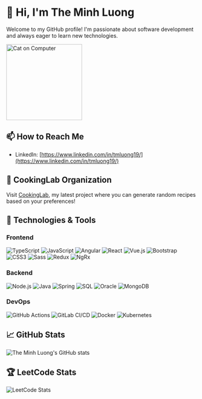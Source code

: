 # 👋 Hi, I'm The Minh Luong

Welcome to my GitHub profile! I'm passionate about software development and always eager to learn new technologies.

<img src="https://media.giphy.com/media/JIX9t2j0ZTN9S/giphy.gif" alt="Cat on Computer" width="200">

## 📫 How to Reach Me
- LinkedIn: [https://www.linkedin.com/in/tmluong19/](https://www.linkedin.com/in/tmluong19/)

## 🍳 CookingLab Organization
Visit [CookingLab](https://github.com/CookingLab), my latest project where you can generate random recipes based on your preferences!

## 🔧 Technologies & Tools

### Frontend
![TypeScript](https://img.shields.io/badge/-TypeScript-007ACC?style=flat&logo=typescript&logoColor=white)
![JavaScript](https://img.shields.io/badge/-JavaScript-F7DF1E?style=flat&logo=javascript&logoColor=black)
![Angular](https://img.shields.io/badge/-Angular-DD0031?style=flat&logo=angular&logoColor=white)
![React](https://img.shields.io/badge/-React-61DAFB?style=flat&logo=react&logoColor=white)
![Vue.js](https://img.shields.io/badge/-Vue.js-4FC08D?style=flat&logo=vue.js&logoColor=white)
![Bootstrap](https://img.shields.io/badge/-Bootstrap-563D7C?style=flat&logo=bootstrap&logoColor=white)
![CSS3](https://img.shields.io/badge/-CSS3-1572B6?style=flat&logo=css3&logoColor=white)
![Sass](https://img.shields.io/badge/-Sass-CC6699?style=flat&logo=sass&logoColor=white)
![Redux](https://img.shields.io/badge/-Redux-764ABC?style=flat&logo=redux&logoColor=white)
![NgRx](https://img.shields.io/badge/-NgRx-DD0031?style=flat&logo=redux&logoColor=white)

### Backend
![Node.js](https://img.shields.io/badge/-Node.js-339933?style=flat&logo=node.js&logoColor=white)
![Java](https://img.shields.io/badge/-Java-007396?style=flat&logo=java&logoColor=white)
![Spring](https://img.shields.io/badge/-Spring-6DB33F?style=flat&logo=spring&logoColor=white)
![SQL](https://img.shields.io/badge/-SQL-4479A1?style=flat&logo=postgresql&logoColor=white)
![Oracle](https://img.shields.io/badge/-Oracle-F80000?style=flat&logo=oracle&logoColor=white)
![MongoDB](https://img.shields.io/badge/-MongoDB-47A248?style=flat&logo=mongodb&logoColor=white)

### DevOps
![GitHub Actions](https://img.shields.io/badge/-GitHub%20Actions-2088FF?style=flat&logo=github-actions&logoColor=white)
![GitLab CI/CD](https://img.shields.io/badge/-GitLab%20CI/CD-FC6D26?style=flat&logo=gitlab&logoColor=white)
![Docker](https://img.shields.io/badge/-Docker-2496ED?style=flat&logo=docker&logoColor=white)
![Kubernetes](https://img.shields.io/badge/-Kubernetes-326CE5?style=flat&logo=kubernetes&logoColor=white)

## 📈 GitHub Stats
![The Minh Luong's GitHub stats](https://github-readme-stats-eight-theta.vercel.app/api?username=ThiiLuu79&show_icons=true&theme=dracula&include_all_commits=true&count_private=true)

## 🏆 LeetCode Stats
![LeetCode Stats](https://leetcard.jacoblin.cool/ThiiLuu79?theme=dark&font=Montserrat&ext=heatmap)
<!---
ThiiLuu79/ThiiLuu79 is a ✨ special ✨ repository because its `README.md` (this file) appears on your GitHub profile.
You can click the Preview link to take a look at your changes.
--->

